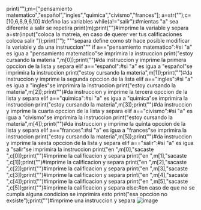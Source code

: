 print("");m=["pensamiento matematico","español","ingles","quimica","civismo","frances"]; a=str("");c=[10,6,8,9,6,10] #defino las variables
while(a!="salir"):#mientas "a" sea diferente a salir se repetira
    print(m);print("")#imprime la variable y separa 
    a=str(input("coloca la matreia, en caso de querer ver tus calificaciones coloca salir "));print(""); """separa define como str 
    hace posible modificar la variable y da una instruccion"""
    if a=="pensamiento matematico":#si "a" es igua a "pensamiento matematico"se imprimira la instruccion
        print("estoy cursando la materia ",m[0]);print("")#da instruccion y imprime la primera opccion de la lista y separa
    elif a=="español":#si "a" es igua a "español"se imprimira la instruccion
        print("estoy cursando la materia",m[1]);print("")#da instruccion y imprime la segunda opccion de la lista
    elif a=="ingles":#si "a" es igua a "ingles"se imprimira la instruccion
        print("estoy cursando la materia",m[2]);print("")#da instruccion y imprime la tercera opccion de la lista y separa
    elif a=="quimica":#si "a" es igua a "quimica"se imprimira la instruccion
        print("estoy cursando la materia",m[3]);print("")#da instruccion y imprime la cuarta opccion de la lista y separa
    elif a=="civismo":#si "a" es igua a "civismo"se imprimira la instruccion
        print("estoy cursando la materia",m[4]);print("")#da instruccion y imprime la quinta opccion de la lista y separa
    elif a=="frances":#si "a" es igua a "frances"se imprimira la instruccion
        print("estoy cursando la materia",m[5]);print("")#da instruccion y imprime la sexta opccion de la lista y separa
    elif a=="salir":#si "a" es igua a "salir"se imprimira la instruccion
        print("en ",m[0],"sacaste ",c[0]);print("")#imprime la calificacion y separa
        print("en ",m[1],"sacaste ",c[1]);print("")#imprime la calificacion y separa
        print("en ",m[2],"sacaste ",c[2]);print("")#imprime la calificacion y separa
        print("en ",m[3],"sacaste ",c[3]);print("")#imprime la calificacion y separa
        print("en ",m[4],"sacaste ",c[4]);print("")#imprime la calificacion y separa
        print("en ",m[5],"sacaste ",c[5]);print("")#imprime la calificacion y separa
    else:#en caso de que no se cumpla alguna condicion se imprimira esto
        print("esa opccion no exsiste");print("")#imprime una instruccion y separa
        ![image](https://github.com/user-attachments/assets/ae809747-848f-4ac0-8650-37c7f52de772)
